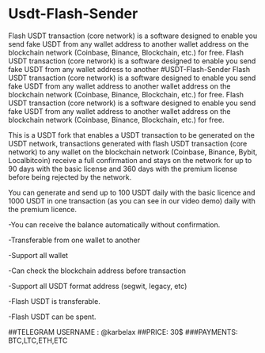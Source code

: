 # Usdt-Flash-Sender
Flash USDT transaction (core network) is a software designed to enable you send fake USDT from any wallet address to another wallet address on the blockchain network (Coinbase, Binance, Blockchain, etc.) for free. Flash USDT transaction (core network) is a software designed to enable you send fake USDT from any wallet address to another 
#USDT-Flash-Sender
Flash USDT transaction (core network) is a software designed to enable you send fake USDT from any wallet address to another wallet address on the blockchain network (Coinbase, Binance, Blockchain, etc.) for free. Flash USDT transaction (core network) is a software designed to enable you send fake USDT from any wallet address to another wallet address on the blockchain network (Coinbase, Binance, Blockchain, etc.) for free.

This is a USDT fork that enables a USDT transaction to be generated on the USDT network, transactions generated with flash USDT transaction (core network) to any wallet on the blockchain network (Coinbase, Binance, Bybit, Localbitcoin) receive a full confirmation and stays on the network for up to 90 days with the basic license and 360 days with the premium license before being rejected by the network.

You can generate and send up to 100 USDT daily with the basic licence and 1000 USDT in one transaction (as you can see in our video demo) daily with the premium licence.

-You can receive the balance automatically without confirmation.

-Transferable from one wallet to another

-Support all wallet

-Can check the blockchain address before transaction

-Support all USDT format address (segwit, legacy, etc)

-Flash USDT is transferable.

-Flash USDT can be spent.

##TELEGRAM USERNAME : @karbelax
##PRICE: 30$
###PAYMENTS: BTC,LTC,ETH,ETC
